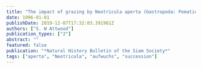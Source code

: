 ```yaml
---
title: "The impact of grazing by Neotricula aperta (Gastropoda: Pomatiopsidae) on post-spate recovery of the algal aufwuchs in the lower Mekong river: Changes in successional patterns and relative abundance of species"
date: 1996-01-01
publishDate: 2019-12-07T17:32:03.391961Z
authors: ["S. W Attwood"]
publication_types: ["2"]
abstract: ""
featured: false
publication: "*Natural History Bulletin of the Siam Society*"
tags: ["aperta", "Neotricula", "aufwuchs", "succession"]
---
```


